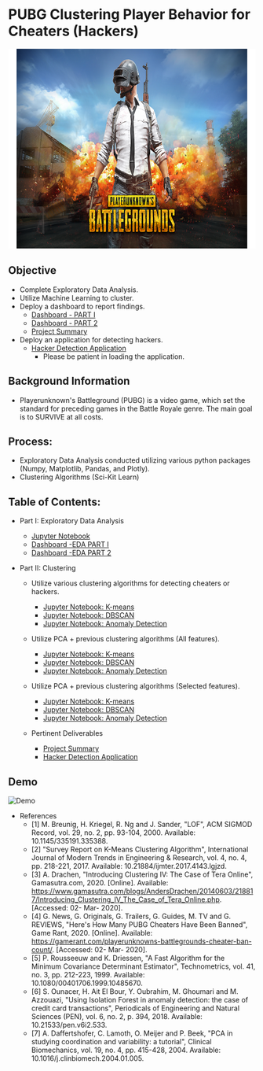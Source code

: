 # PUBG Clustering Player Behavior for Cheaters (Hackers)

<p align="center">
  <img width="600" height="406" src="assets/PUBG_logo.png">
</p>



## Objective
* Complete Exploratory Data Analysis.
* Utilize Machine Learning to cluster.
* Deploy a dashboard to report findings.
	* [Dashboard - PART I](https://pubg-eda-part1-dash.herokuapp.com/)
	* [Dashboard - PART 2](https://pubg-eda-part2-dash.herokuapp.com/)
	* [Project Summary](https://pubg-hacker-detection-summary.herokuapp.com/)	
* Deploy an application for detecting hackers.
	* [Hacker Detection Application](https://pubg-hacker-detection-app.herokuapp.com/)
		* Please be patient in loading the application.
	
## Background Information
* Playerunknown's Battleground (PUBG) is a video game, which set the standard for preceding games in the Battle Royale genre. The main goal is to SURVIVE at all costs.

## Process:
* Exploratory Data Analysis conducted utilizing various python packages (Numpy, Matplotlib, Pandas, and Plotly).
* Clustering Algorithms (Sci-Kit Learn)


## Table of Contents:
* Part I: Exploratory Data Analysis
	* [Jupyter Notebook](https://github.com/SulmanK/PUBG_clustering-player-behavior-for-cheaters/blob/master/PUBG_EDA-Dashboard.ipynb)
	* [Dashboard -EDA PART I](https://pubg-eda-part1-dash.herokuapp.com/)
	* [Dashboard -EDA PART 2](https://pubg-eda-part2-dash.herokuapp.com/)
	
* Part II: Clustering
    * Utilize various clustering algorithms for detecting cheaters or hackers.
    		
		* [Jupyter Notebook: K-means](https://github.com/SulmanK/PUBG_clustering-player-behavior-for-cheaters/blob/master/PUBG_Clustering-K-means.ipynb)
		* [Jupyter Notebook: DBSCAN](https://github.com/SulmanK/PUBG_clustering-player-behavior-for-cheaters/blob/master/PUBG_Clustering-DBSCAN.ipynb)
		* [Jupyter Notebook: Anomaly Detection](https://github.com/SulmanK/PUBG_clustering-player-behavior-for-cheaters/blob/master/PUBG_Clustering-AnomalyDetection.ipynb)
   * Utilize PCA + previous clustering algorithms (All features).
   		* [Jupyter Notebook: K-means](https://github.com/SulmanK/PUBG_clustering-player-behavior-for-cheaters/blob/master/PUBG_Clustering-PCA-K-means(All%20Features).ipynb)
		* [Jupyter Notebook: DBSCAN](https://github.com/SulmanK/PUBG_clustering-player-behavior-for-cheaters/blob/master/PUBG_Clustering-PCA-DBSCAN(All%20Features).ipynb)
		* [Jupyter Notebook: Anomaly Detection](https://github.com/SulmanK/PUBG_clustering-player-behavior-for-cheaters/blob/master/PUBG_Clustering-PCA-AnomalyDetection(All%20Features).ipynb)
   * Utilize PCA + previous clustering algorithms (Selected features).
   		* [Jupyter Notebook: K-means](https://github.com/SulmanK/PUBG_clustering-player-behavior-for-cheaters/blob/master/PUBG_Clustering-PCA-K-means(Selected%20Features).ipynb)
		* [Jupyter Notebook: DBSCAN](https://github.com/SulmanK/PUBG_clustering-player-behavior-for-cheaters/blob/master/PUBG_Clustering-PCA-DBSCAN(Selected%20Features).ipynb)
		* [Jupyter Notebook: Anomaly Detection](https://github.com/SulmanK/PUBG_clustering-player-behavior-for-cheaters/blob/master/PUBG_Clustering-PCA-AnomalyDetection(Selected%20Features).ipynb)
    * Pertinent Deliverables
    		
		* [Project Summary](https://pubg-hacker-detection-summary.herokuapp.com/)
		* [Hacker Detection Application](https://pubg-hacker-detection-app.herokuapp.com/)


## Demo

![Demo](http://g.recordit.co/tAPhC7zBU6.gif)


* References
	* [1] M. Breunig, H. Kriegel, R. Ng and J. Sander, "LOF", ACM SIGMOD Record, vol. 29, no. 2, pp. 93-104, 2000. Available: 10.1145/335191.335388.
	* [2] "Survey Report on K-Means Clustering Algorithm", International Journal of Modern Trends in Engineering & Research, vol. 4, no. 4, pp. 218-221, 2017. Available: 10.21884/ijmter.2017.4143.lgjzd.
	* [3] A. Drachen, "Introducing Clustering IV: The Case of Tera Online", Gamasutra.com, 2020. [Online]. Available: https://www.gamasutra.com/blogs/AndersDrachen/20140603/218817/Introducing_Clustering_IV_The_Case_of_Tera_Online.php. [Accessed: 02- Mar- 2020].
	* [4] G. News, G. Originals, G. Trailers, G. Guides, M. TV and G. REVIEWS, "Here's How Many PUBG Cheaters Have Been Banned", Game Rant, 2020. [Online]. Available: https://gamerant.com/playerunknowns-battlegrounds-cheater-ban-count/. [Accessed: 02- Mar- 2020].
	* [5] P. Rousseeuw and K. Driessen, "A Fast Algorithm for the Minimum Covariance Determinant Estimator", Technometrics, vol. 41, no. 3, pp. 212-223, 1999. Available: 10.1080/00401706.1999.10485670.
	* [6] S. Ounacer, H. Ait El Bour, Y. Oubrahim, M. Ghoumari and M. Azzouazi, "Using Isolation Forest in anomaly detection: the case of credit card transactions", Periodicals of Engineering and Natural Sciences (PEN), vol. 6, no. 2, p. 394, 2018. Available: 10.21533/pen.v6i2.533.
	* [7] A. Daffertshofer, C. Lamoth, O. Meijer and P. Beek, "PCA in studying coordination and variability: a tutorial", Clinical Biomechanics, vol. 19, no. 4, pp. 415-428, 2004. Available: 10.1016/j.clinbiomech.2004.01.005.


		
		
   		

